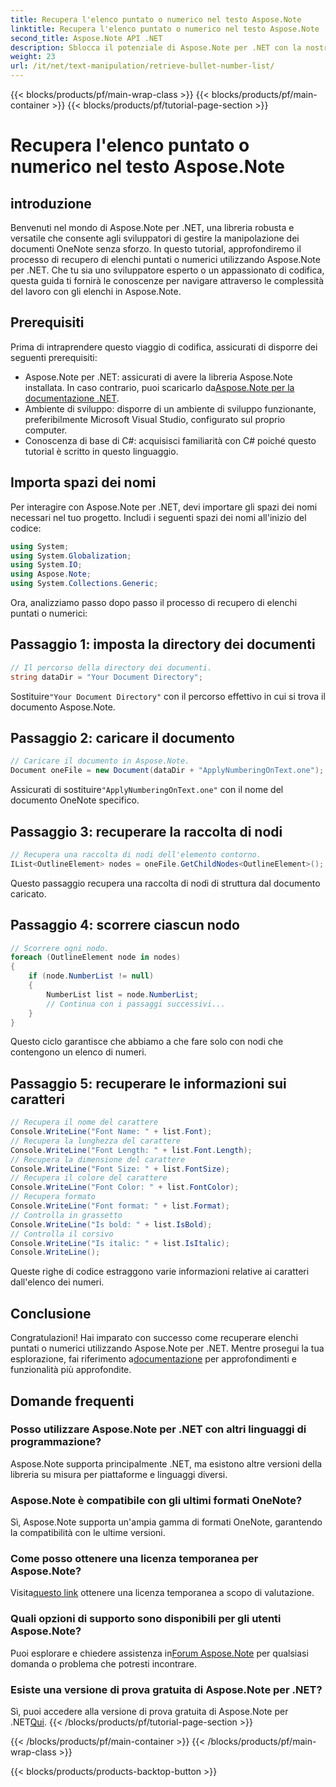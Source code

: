 ```yaml
---
title: Recupera l'elenco puntato o numerico nel testo Aspose.Note
linktitle: Recupera l'elenco puntato o numerico nel testo Aspose.Note
second_title: Aspose.Note API .NET
description: Sblocca il potenziale di Aspose.Note per .NET con la nostra guida passo passo sul recupero di elenchi puntati o numerici. Migliora le tue capacità di manipolazione dei documenti OneNote!
weight: 23
url: /it/net/text-manipulation/retrieve-bullet-number-list/
---
```


{{< blocks/products/pf/main-wrap-class >}}
{{< blocks/products/pf/main-container >}}
{{< blocks/products/pf/tutorial-page-section >}}

# Recupera l'elenco puntato o numerico nel testo Aspose.Note

## introduzione
Benvenuti nel mondo di Aspose.Note per .NET, una libreria robusta e versatile che consente agli sviluppatori di gestire la manipolazione dei documenti OneNote senza sforzo. In questo tutorial, approfondiremo il processo di recupero di elenchi puntati o numerici utilizzando Aspose.Note per .NET. Che tu sia uno sviluppatore esperto o un appassionato di codifica, questa guida ti fornirà le conoscenze per navigare attraverso le complessità del lavoro con gli elenchi in Aspose.Note.
## Prerequisiti
Prima di intraprendere questo viaggio di codifica, assicurati di disporre dei seguenti prerequisiti:
-  Aspose.Note per .NET: assicurati di avere la libreria Aspose.Note installata. In caso contrario, puoi scaricarlo da[Aspose.Note per la documentazione .NET](https://reference.aspose.com/note/net/).
- Ambiente di sviluppo: disporre di un ambiente di sviluppo funzionante, preferibilmente Microsoft Visual Studio, configurato sul proprio computer.
- Conoscenza di base di C#: acquisisci familiarità con C# poiché questo tutorial è scritto in questo linguaggio.
## Importa spazi dei nomi
Per interagire con Aspose.Note per .NET, devi importare gli spazi dei nomi necessari nel tuo progetto. Includi i seguenti spazi dei nomi all'inizio del codice:
```csharp
using System;
using System.Globalization;
using System.IO;
using Aspose.Note;
using System.Collections.Generic;
```
Ora, analizziamo passo dopo passo il processo di recupero di elenchi puntati o numerici:
## Passaggio 1: imposta la directory dei documenti
```csharp
// Il percorso della directory dei documenti.
string dataDir = "Your Document Directory";
```
 Sostituire`"Your Document Directory"` con il percorso effettivo in cui si trova il documento Aspose.Note.
## Passaggio 2: caricare il documento
```csharp
// Caricare il documento in Aspose.Note.
Document oneFile = new Document(dataDir + "ApplyNumberingOnText.one");
```
 Assicurati di sostituire`"ApplyNumberingOnText.one"` con il nome del documento OneNote specifico.
## Passaggio 3: recuperare la raccolta di nodi
```csharp
// Recupera una raccolta di nodi dell'elemento contorno.
IList<OutlineElement> nodes = oneFile.GetChildNodes<OutlineElement>();
```
Questo passaggio recupera una raccolta di nodi di struttura dal documento caricato.
## Passaggio 4: scorrere ciascun nodo
```csharp
// Scorrere ogni nodo.
foreach (OutlineElement node in nodes)
{
    if (node.NumberList != null)
    {
        NumberList list = node.NumberList;
        // Continua con i passaggi successivi...
    }
}
```
Questo ciclo garantisce che abbiamo a che fare solo con nodi che contengono un elenco di numeri.
## Passaggio 5: recuperare le informazioni sui caratteri
```csharp
// Recupera il nome del carattere
Console.WriteLine("Font Name: " + list.Font);
// Recupera la lunghezza del carattere
Console.WriteLine("Font Length: " + list.Font.Length);
// Recupera la dimensione del carattere
Console.WriteLine("Font Size: " + list.FontSize);
// Recupera il colore del carattere
Console.WriteLine("Font Color: " + list.FontColor);
// Recupera formato
Console.WriteLine("Font format: " + list.Format);
// Controlla in grassetto
Console.WriteLine("Is bold: " + list.IsBold);
// Controlla il corsivo
Console.WriteLine("Is italic: " + list.IsItalic);
Console.WriteLine();
```
Queste righe di codice estraggono varie informazioni relative ai caratteri dall'elenco dei numeri.
## Conclusione
 Congratulazioni! Hai imparato con successo come recuperare elenchi puntati o numerici utilizzando Aspose.Note per .NET. Mentre prosegui la tua esplorazione, fai riferimento a[documentazione](https://reference.aspose.com/note/net/) per approfondimenti e funzionalità più approfondite.
## Domande frequenti
### Posso utilizzare Aspose.Note per .NET con altri linguaggi di programmazione?
Aspose.Note supporta principalmente .NET, ma esistono altre versioni della libreria su misura per piattaforme e linguaggi diversi.
### Aspose.Note è compatibile con gli ultimi formati OneNote?
Sì, Aspose.Note supporta un'ampia gamma di formati OneNote, garantendo la compatibilità con le ultime versioni.
### Come posso ottenere una licenza temporanea per Aspose.Note?
 Visita[questo link](https://purchase.aspose.com/temporary-license/) ottenere una licenza temporanea a scopo di valutazione.
### Quali opzioni di supporto sono disponibili per gli utenti Aspose.Note?
Puoi esplorare e chiedere assistenza in[Forum Aspose.Note](https://forum.aspose.com/c/note/28) per qualsiasi domanda o problema che potresti incontrare.
### Esiste una versione di prova gratuita di Aspose.Note per .NET?
 Sì, puoi accedere alla versione di prova gratuita di Aspose.Note per .NET[Qui](https://releases.aspose.com/).
{{< /blocks/products/pf/tutorial-page-section >}}

{{< /blocks/products/pf/main-container >}}
{{< /blocks/products/pf/main-wrap-class >}}

{{< blocks/products/products-backtop-button >}}
